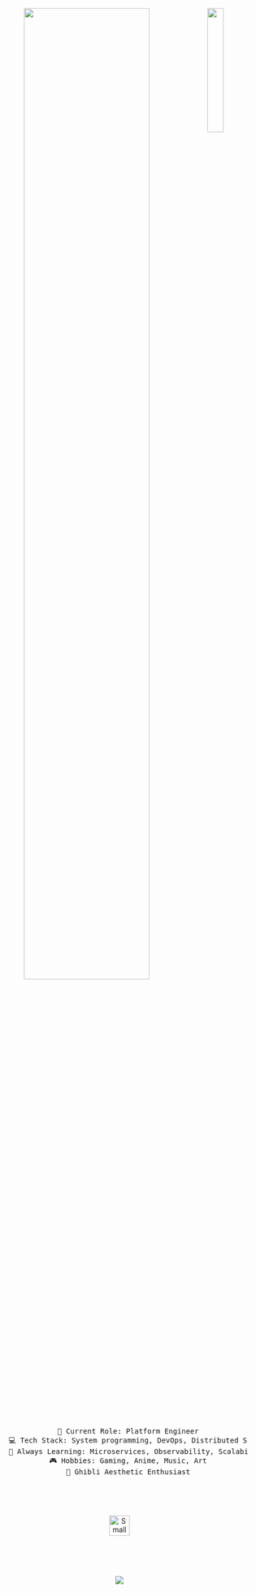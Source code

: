 <div align="center">

  <!-- Right-side GIF (your big tree) -->
  <img 
    src="https://media4.giphy.com/media/v1.Y2lkPTc5MGI3NjExZWRrNDZwN2cxdm1tZGFuNDBsN2IxZmU0bjQ5cDJqMnlvaDJrNzA4MyZlcD12MV9pbnRlcm5hbF9naWZfYnlfaWQmY3Q9cw/uxebmaHfjsuCA/giphy.gif" 
    width="25%" 
    align="right" 
  />

  <!-- Typing effect -->
  <img 
    src="https://readme-typing-svg.demolab.com?font=Inconsolata&weight=500&size=40&duration=4000&pause=500&color=A7A459&center=true&vCenter=true&multiline=true&repeat=false&width=900&height=80&lines=Hello+there!;I'm+Hadi+Ahmed%2C+Tech+Adventurer+%26+Ghibli+Fan"
    width="70%" 
  />

  <br><br>

  <!-- Your info in a pre block -->
  <pre>
    💼 Current Role: Platform Engineer
    💻 Tech Stack: System programming, DevOps, Distributed Systems
    📖 Always Learning: Microservices, Observability, Scalability
    🎮 Hobbies: Gaming, Anime, Music, Art
    🌱 Ghibli Aesthetic Enthusiast
  </pre>

  <br><br>

  <!-- Smaller cat GIF -->
  <img 
    src="https://media3.giphy.com/media/v1.Y2lkPTc5MGI3NjExYWl3eXozOWFpeXh4dG85cXR5dHUzMmpzbWZhb2FxZzdkZzFjamJjMSZlcD12MV9pbnRlcm5hbF9naWZfYnlfaWQmY3Q9cw/2e6ncMyT3byRG/giphy.gif" 
    height="40"
    alt="Small Cat GIF" 
  />

  <br><br><br>
  
  <!-- LinkedIn badge (update link if needed) -->
  [![](https://img.shields.io/badge/linkedin-0a66c2)](https://www.linkedin.com/in/hadiahmed13)
  
</div>
